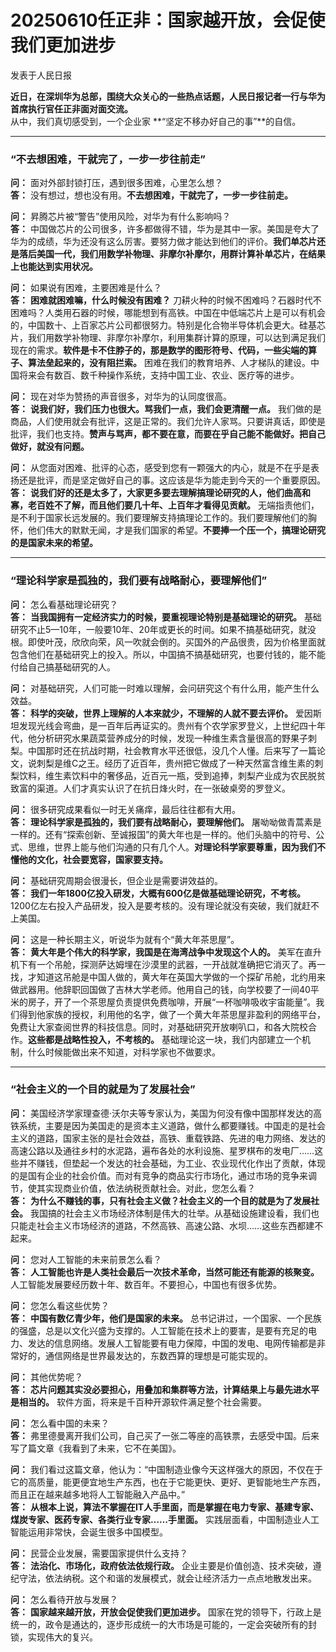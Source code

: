 # 20250610任正非：国家越开放，会促使我们更加进步
发表于人民日报

**近日，在深圳华为总部，围绕大众关心的一些热点话题，人民日报记者一行与华为首席执行官任正非面对面交流。**  
从中，我们真切感受到，一个企业家 **“坚定不移办好自己的事”**的自信。  

---

### **“不去想困难，干就完了，一步一步往前走”**  
**问：** 面对外部封锁打压，遇到很多困难，心里怎么想？  
**答：** 没有想过，想也没有用。**不去想困难，干就完了，一步一步往前走。**  

**问：** 昇腾芯片被“警告”使用风险，对华为有什么影响吗？  
**答：** 中国做芯片的公司很多，许多都做得不错，华为是其中一家。美国是夸大了华为的成绩，华为还没有这么厉害。要努力做才能达到他们的评价。**我们单芯片还是落后美国一代，我们用数学补物理、非摩尔补摩尔，用群计算补单芯片，在结果上也能达到实用状况。**  

**问：** 如果说有困难，主要困难是什么？  
**答：** **困难就困难嘛，什么时候没有困难？** 刀耕火种的时候不困难吗？石器时代不困难吗？人类用石器的时候，哪能想到有高铁。中国在中低端芯片上是可以有机会的，中国数十、上百家芯片公司都很努力。特别是化合物半导体机会更大。硅基芯片，我们用数学补物理、非摩尔补摩尔，利用集群计算的原理，可以达到满足我们现在的需求。**软件是卡不住脖子的，那是数学的图形符号、代码，一些尖端的算子、算法垒起来的，没有阻拦索。** 困难在我们的教育培养、人才梯队的建设。中国将来会有数百、数千种操作系统，支持中国工业、农业、医疗等的进步。  

**问：** 现在对华为赞扬的声音很多，对华为的认同度很高。  
**答：** **说我们好，我们压力也很大。骂我们一点，我们会更清醒一点。** 我们做的是商品，人们使用就会有批评，这是正常的。我们允许人家骂。只要讲真话，即使是批评，我们也支持。**赞声与骂声，都不要在意，而要在乎自己能不能做好。把自己做好，就没有问题。**  

**问：** 从您面对困难、批评的心态，感受到您有一颗强大的内心，就是不在乎是表扬还是批评，而是坚定做好自己的事。这应该是华为能走到今天的一个重要原因。  
**答：** **说我们好的还是太多了，大家更多要去理解搞理论研究的人，他们曲高和寡，老百姓不了解，而且他们要几十年、上百年才看得见贡献。** 无端指责他们，是不利于国家长远发展的。我们要理解支持搞理论工作的。我们要理解他们的胸怀，他们伟大的默默无闻，才是我们国家的希望。**不要捧一个压一个，搞理论研究的是国家未来的希望。**  

---

### **“理论科学家是孤独的，我们要有战略耐心，要理解他们”**  
**问：** 怎么看基础理论研究？  
**答：** **当我国拥有一定经济实力的时候，要重视理论特别是基础理论的研究。** 基础研究不止5—10年，一般要10年、20年或更长的时间。如果不搞基础研究，就没根。即使叶茂，欣欣向荣，风一吹就会倒的。买国外的产品很贵，因为价格里面就包含他们在基础研究上的投入。所以，中国搞不搞基础研究，也要付钱的，能不能付给自己搞基础研究的人。  

**问：** 对基础研究，人们可能一时难以理解，会问研究这个有什么用，能产生什么效益。  
**答：** **科学的突破，世界上理解的人本来就少，不理解的人就不要去评价。** 爱因斯坦发现光线会弯曲，是一百年后再证实的。贵州有个农学家罗登义，上世纪四十年代，他分析研究水果蔬菜营养成分的时候，发现一种维生素含量很高的野果子刺梨。中国那时还在抗战时期，社会教育水平还很低，没几个人懂。后来写了一篇论文，说刺梨是维C之王。经历了近百年，贵州把它做成了一种天然富含维生素的刺梨饮料，维生素饮料中的奢侈品，近百元一瓶，受到追捧，刺梨产业成为农民脱贫致富的渠道。人们才真实认识了在抗日烽火时，在一张破桌旁的罗登义。  

**问：** 很多研究成果看似一时无关痛痒，最后往往都有大用。  
**答：** **理论科学家是孤独的，我们要有战略耐心，要理解他们。** 屠呦呦做青蒿素是一样的。还有“探索创新、至诚报国”的黄大年也是一样的。他们头脑中的符号、公式、思维，世界上能与他们沟通的只有几个人。**对理论科学家要尊重，因为我们不懂他的文化，社会要宽容，国家要支持。**  

**问：** 基础研究周期会很漫长，但企业是需要讲效益的。  
**答：** **我们一年1800亿投入研发，大概有600亿是做基础理论研究，不考核。** 1200亿左右投入产品研发，投入是要考核的。没有理论就没有突破，我们就赶不上美国。  

**问：** 这是一种长期主义，听说华为就有个“黄大年茶思屋”。  
**答：** **黄大年是个伟大的科学家，我国是在海湾战争中发现这个人的。** 美军在直升机下有一个吊舱，探测萨达姆埋在沙漠里的武器，一开战就准确把它消灭了。再一找，才知道这吊舱是中国人做的，黄大年在英国大学做的一个探矿吊舱，北约用来做武器用。他辞职回国做了吉林大学老师。他用自己的钱，向学校要了一间40平米的房子，开了一个茶思屋负责提供免费咖啡，开展“一杯咖啡吸收宇宙能量”。我们得到他家族的授权，利用他的名字，做了一个黄大年茶思屋非盈利的网络平台，免费让大家查阅世界的科技信息。同时，对基础研究开放喇叭口，和各大院校合作。**这些都是战略性投入，不考核的。** 基础理论这一块，我们内部建立一个机制，什么时候能做出来不知道，对科学家也不做要求。  

---

### **“社会主义的一个目的就是为了发展社会”**  
**问：** 美国经济学家理查德·沃尔夫等专家认为，美国为何没有像中国那样发达的高铁系统，主要是因为美国走的是资本主义道路，做什么都要赚钱。中国走的是社会主义的道路，国家主张的是社会效益，高铁、重载铁路、先进的电力网络、发达的高速公路以及通往乡村的水泥路，遍布各处的水利设施、星罗棋布的发电厂……这些并不赚钱，但垫起一个发达的社会基础，为工业、农业现代化作出了贡献，体现的是国有企业的社会价值。而对有竞争的商品实行市场化，通过市场的竞争来调节，使其实现商业价值，依法纳税贡献社会。对此，您怎么看？  
**答：** **为什么不赚钱的事，只有社会主义做？社会主义的一个目的就是为了发展社会。** 我国搞的社会主义市场经济体制是伟大的壮举。从基础设施建设看，我们也只能走社会主义市场经济的道路，不然高铁、高速公路、水坝……这些东西都建不起来。  

**问：** 您对人工智能的未来前景怎么看？  
**答：** **人工智能也许是人类社会最后一次技术革命，当然可能还有能源的核聚变。** 人工智能发展要经历数十年、数百年。不要担心，中国也有很多优势。  

**问：** 您怎么看这些优势？  
**答：** **中国有数亿青少年，他们是国家的未来。** 总书记讲过，一个国家、一个民族的强盛，总是以文化兴盛为支撑的。人工智能在技术上的要害，是要有充足的电力、发达的信息网络。发展人工智能要有电力保障，中国的发电、电网传输都是非常好的，通信网络是世界最发达的，东数西算的理想是可能实现的。  

**问：** 其他优势呢？  
**答：** **芯片问题其实没必要担心，用叠加和集群等方法，计算结果上与最先进水平是相当的。** 软件方面，将来是千百种开源软件满足整个社会需要。  

**问：** 怎么看中国的未来？  
**答：** 弗里德曼离开我们公司，自己买了一张二等座的高铁票，去感受中国。后来写了篇文章《我看到了未来，它不在美国》。  

**问：** 我们看过这篇文章，他认为：“中国制造业像今天这样强大的原因，不仅在于它的高质量，能更便宜地生产东西，也在于它能更快、更好、更智能地生产东西，而且正在越来越多地将人工智能融入产品中。”  
**答：** **从根本上说，算法不掌握在IT人手里面，而是掌握在电力专家、基建专家、煤炭专家、医药专家、各类行业专家……手里面。** 实践层面看，中国制造业人工智能运用非常快，会诞生很多中国模型。  

**问：** 民营企业发展，需要国家提供什么支持？  
**答：** **法治化、市场化，政府依法依规行政。** 企业主要是价值创造、技术突破，遵纪守法，依法纳税。这个和谐的发展模式，就会让经济活力一点点地散发出来。  

**问：** 怎么看待开放与发展？  
**答：** **国家越来越开放，开放会促使我们更加进步。** 国家在党的领导下，行政上是统一的，政令是通达的，逐步形成统一的大市场是可能的，一定会突破所有的封锁，实现伟大的复兴。